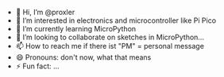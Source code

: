 - 👋 Hi, I’m @proxler
- 👀 I’m interested in electronics and microcontroller like Pi Pico
- 🌱 I’m currently learning MicroPython
- 💞️ I’m looking to collaborate on sketches in MicroPython...
- 📫 How to reach me if there ist "PM" = personal message
- 😄 Pronouns: don't now, what that means
- ⚡ Fun fact: ...

<!---
proxler/proxler is a ✨ special ✨ repository because its `README.md` (this file) appears on your GitHub profile.
You can click the Preview link to take a look at your changes.
--->
